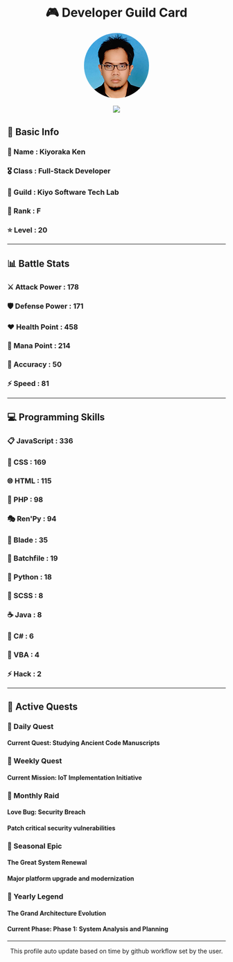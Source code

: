 <div align="center">

# 🎮 Developer Guild Card

<!-- Replace with your profile image -->
<img src="./assets/profile.png" width="150" height="150" style="border-radius: 50%"/>

![](https://komarev.com/ghpvc/?username=Kiyoraka&style=flat)
</div>

##  📌 Basic Info
### 👤 Name : Kiyoraka Ken
### 🎖️ Class : Full-Stack Developer
### 🎪 Guild : Kiyo Software Tech Lab 
### 🔰 Rank : F 
### ⭐ Level : 20

---
## 📊 Battle Stats

### ⚔️ Attack Power  : 178 
### 🛡️ Defense Power : 171 
### ❤️ Health Point  : 458 
### 🔮 Mana Point    : 214 
### 🎯 Accuracy      : 50 
### ⚡ Speed         : 81

---
## 💻 Programming Skills

### 📋 JavaScript : 336
### 🎨 CSS : 169
### 🌐 HTML : 115
### 🐘 PHP : 98
### 🎭 Ren'Py : 94
### 📝 Blade : 35
### 📝 Batchfile : 19
### 🐍 Python : 18
### 💅 SCSS : 8
### ☕ Java : 8
### 🎯 C# : 6
### 📝 VBA : 4
### ⚡ Hack : 2

---
## 📜 Active Quests

### 🌅 Daily Quest

#### Current Quest: Studying Ancient Code Manuscripts

### 📅 Weekly Quest
#### Current Mission: IoT Implementation Initiative

### 🌙 Monthly Raid
#### Love Bug: Security Breach
#### Patch critical security vulnerabilities

### 🌠 Seasonal Epic
#### The Great System Renewal
#### Major platform upgrade and modernization

### 👑 Yearly Legend
#### The Grand Architecture Evolution
#### Current Phase: Phase 1: System Analysis and Planning

---
<div align="center">
  This profile auto update based on time by github workflow set by the user.
</div>